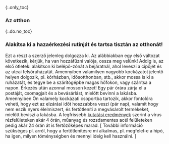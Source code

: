 {:.only_toc} 
 ### Az otthon

 {:.do.no_toc} 
 ### Alakítsa ki a hazaérkezési rutinját és tartsa tisztán az otthonát! 

 Ezt a részt a szerző jelenleg dolgozza ki. Az alábbiakban egy első változat következik, kérjük, ha van hozzáfűzni valója, ossza meg velünk!
 Addig is, az első ötletek: alakítson ki belépő-zónát a bejáratnál, ahol leveszi a cipőjét és az utcai felsőruházatát. Amennyiben valamilyen nagyobb kockázatot jelentő helyen dolgozik, pl. kórházban, idősotthonban, stb., akkor mossa is ki a ruházatát, és tegye be a szárítógépbe magas hőfokon, vagy szárítsa a napon. Érkezés után azonnal mosson kezet! Egy pár órára zárja el a postáját, csomagjait és a bevásárlást, mielőtt bevinni a lakásba. Amennyiben Ön valamely kockázati csoportba tartozik, akkor fontolóra veheti, hogy ezt az elzárási időt hoszzabbra veszi (pár nap), valamit hogy nem eszik nyers élelmiszert, és fertőtleníti a megvásárolt termékeket, mielőtt beviszi a lakásba.
A legfrissebb [kutatási eredmények](https://www.medrxiv.org/content/10.1101/2020.03.09.20033217v1.full.pdf) szerint a vírus rézfelületeken akár 4 órán, műanyag és rozsdamentes acél felületeken pedig akár 24 órán át is fertőzőképes marad.
\[ További információ szükséges pl. arról, hogy a fertőtlenítésre mi alkalmas, pl. megfelel-e a hipó, ha igen, milyen töménységben és mennyi ideig kell használni. \]
